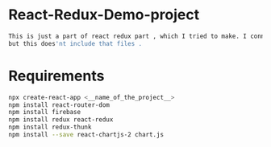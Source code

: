 # React-Redux-Demo-project
```bash
This is just a part of react redux part , which I tried to make. I connected it with firebase ,
but this does'nt include that files .
```
                    
# Requirements
```bash  
npx create-react-app <__name_of_the_project__>
npm install react-router-dom 
npm install firebase
npm install redux react-redux
npm install redux-thunk
npm install --save react-chartjs-2 chart.js
```

